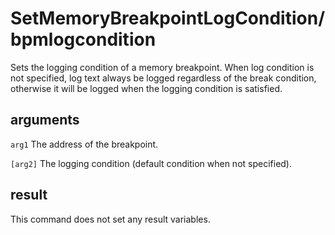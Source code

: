 # SetMemoryBreakpointLogCondition/bpmlogcondition

Sets the logging condition of a memory breakpoint. When log condition is not specified, log text always be logged regardless of the break condition, otherwise it will be logged when the logging condition is satisfied.

## arguments

`arg1` The address of the breakpoint.

`[arg2]` The logging condition (default condition when not specified).

## result

This command does not set any result variables.
